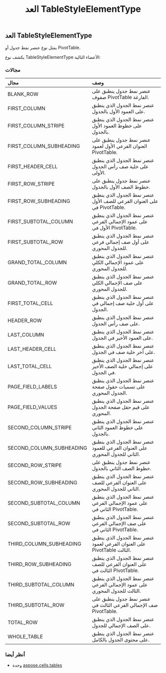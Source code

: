 ﻿---
title: العد TableStyleElementType
second_title: Aspose.Cells for Python via .NET API المراجع
description:
type: docs
weight: 110
url: /ar/python-net/aspose.cells.tables/tablestyleelementtype/
is_root: false
---
##  العد TableStyleElementType
يمثل نوع عنصر نمط جدول أو PivotTable.



يكشف نوع TableStyleElementType الأعضاء التالية:

###  مجالات
| مجال| وصف|
| :- | :- |
| BLANK_ROW | عنصر نمط جدول ينطبق على صفوف PivotTable الفارغة.|
| FIRST_COLUMN | عنصر نمط الجدول الذي ينطبق على العمود الأول بالجدول.|
| FIRST_COLUMN_STRIPE | عنصر نمط الجدول الذي ينطبق على خطوط العمود الأول بالجدول.|
| FIRST_COLUMN_SUBHEADING | عنصر نمط جدول ينطبق على العنوان الفرعي الأول لعمود PivotTable.|
| FIRST_HEADER_CELL | عنصر نمط الجدول الذي ينطبق على خلية صف رأس الجدول الأولى.|
| FIRST_ROW_STRIPE | عنصر نمط جدول ينطبق على خطوط الصف الأول بالجدول.|
| FIRST_ROW_SUBHEADING | عنصر نمط الجدول الذي ينطبق على العنوان الفرعي للصف الأول في PivotTable.|
| FIRST_SUBTOTAL_COLUMN | عنصر نمط الجدول الذي ينطبق على عمود الإجمالي الفرعي الأول في PivotTable.|
| FIRST_SUBTOTAL_ROW | عنصر نمط الجدول الذي ينطبق على أول صف إجمالي فرعي للجدول المحوري.|
| GRAND_TOTAL_COLUMN | عنصر نمط الجدول الذي ينطبق على عمود الإجمالي الكلي للجدول المحوري.|
| GRAND_TOTAL_ROW |عنصر نمط الجدول الذي ينطبق على صف الإجمالي الكلي للجدول المحوري.|
| FIRST_TOTAL_CELL | عنصر نمط الجدول الذي ينطبق على أول خلية صف إجمالي في الجدول.|
| HEADER_ROW | عنصر نمط الجدول الذي ينطبق على صف رأس الجدول.|
| LAST_COLUMN | عنصر نمط الجدول الذي ينطبق على العمود الأخير في الجدول.|
| LAST_HEADER_CELL | عنصر نمط الجدول الذي ينطبق على آخر خلية صف في الجدول.|
| LAST_TOTAL_CELL | عنصر نمط الجدول الذي ينطبق على إجمالي خلية الصف الأخير في الجدول.|
| PAGE_FIELD_LABELS | عنصر نمط الجدول الذي ينطبق على تسميات حقول صفحة الجدول المحوري.|
| PAGE_FIELD_VALUES | عنصر نمط الجدول الذي ينطبق على قيم حقل صفحة الجدول المحوري.|
| SECOND_COLUMN_STRIPE | عنصر نمط الجدول الذي ينطبق على خطوط العمود الثاني بالجدول.|
| SECOND_COLUMN_SUBHEADING | عنصر نمط الجدول الذي ينطبق على العنوان الفرعي للعمود الثاني للجدول المحوري.|
| SECOND_ROW_STRIPE | عنصر نمط جدول ينطبق على خطوط الصف الثاني بالجدول.|
| SECOND_ROW_SUBHEADING | عنصر نمط الجدول الذي ينطبق على العنوان الفرعي للصف الثاني للجدول المحوري.|
| SECOND_SUBTOTAL_COLUMN | عنصر نمط الجدول الذي ينطبق على عمود الإجمالي الفرعي الثاني في PivotTable.|
| SECOND_SUBTOTAL_ROW |عنصر نمط الجدول الذي ينطبق على صف الإجمالي الفرعي الثاني في PivotTable.|
| THIRD_COLUMN_SUBHEADING | عنصر نمط الجدول الذي ينطبق على العنوان الفرعي لعمود PivotTable الثالث.|
| THIRD_ROW_SUBHEADING | عنصر نمط الجدول الذي ينطبق على العنوان الفرعي للصف الثالث في PivotTable.|
| THIRD_SUBTOTAL_COLUMN | عنصر نمط الجدول الذي ينطبق على عمود الإجمالي الفرعي الثالث للجدول المحوري.|
| THIRD_SUBTOTAL_ROW | عنصر نمط جدول ينطبق على صف الإجمالي الفرعي الثالث في PivotTable.|
| TOTAL_ROW | عنصر نمط الجدول الذي ينطبق على الصف الإجمالي للجدول.|
| WHOLE_TABLE | عنصر نمط الجدول الذي ينطبق على محتوى الجدول بالكامل.|



###  أنظر أيضا
* وحدة [aspose.cells.tables](..)
